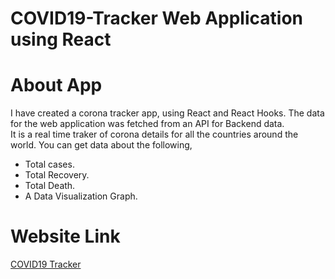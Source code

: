 # COVID19-Tracker Web Application using React 

# About App

I have created a corona tracker app, using React and React Hooks. The data for the web application was fetched from an API for Backend data. </br>
It is a real time traker of corona details for all the countries around the world. You can get data about the following, </br>

- Total cases.
- Total Recovery.
- Total Death.
- A Data Visualization Graph.

# Website Link

[COVID19 Tracker](https://hiteshsaai.github.io/covid19_corona_tracker/)
